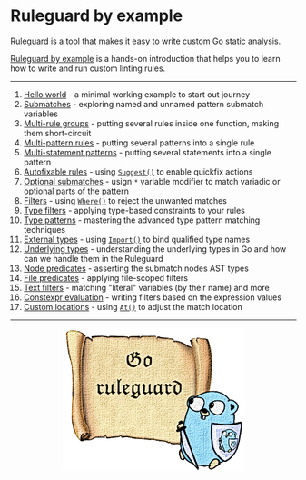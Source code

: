 # Ruleguard by example

[Ruleguard](https://github.com/quasilyte/go-ruleguard) is a tool that makes it easy to write custom [Go](golang.org/) static analysis.

[Ruleguard by example](https://go-ruleguard.github.io/by-example/) is a hands-on introduction that helps you to learn how to write and run custom linting rules.

<hr>

1. [Hello world](hello-world) - a minimal working example to start out journey
1. [Submatches](submatches) - exploring named and unnamed pattern submatch variables
1. [Multi-rule groups](multi-rule-groups) - putting several rules inside one function, making them short-circuit
1. [Multi-pattern rules](multi-pattern-rules) - putting several patterns into a single rule
1. [Multi-statement patterns](multi-statement-patterns) - putting several statements into a single pattern
1. [Autofixable rules](autofixable-rules) - using [`Suggest()`](https://pkg.go.dev/github.com/quasilyte/go-ruleguard/dsl/fluent#Matcher.Suggest) to enable quickfix actions
1. [Optional submatches](optional-submatches) - usign `*` variable modifier to match variadic or optional parts of the pattern
1. [Filters](filters) - using [`Where()`](https://pkg.go.dev/github.com/quasilyte/go-ruleguard/dsl/fluent#Matcher.Where) to reject the unwanted matches
1. [Type filters](type-filters) - applying type-based constraints to your rules
1. [Type patterns](type-patterns) - mastering the advanced type pattern matching techniques
1. [External types](external-types) - using [`Import()`](https://pkg.go.dev/github.com/quasilyte/go-ruleguard/dsl/fluent#Matcher.Import) to bind qualified type names
1. [Underlying types](underlying-types) - understanding the underlying types in Go and how can we handle them in the Ruleguard
1. [Node predicates](node-predicates) - asserting the submatch nodes AST types
1. [File predicates](file-predicates) - applying file-scoped filters
1. [Text filters](text-filters) - matching "literal" variables (by their name) and more
1. [Constexpr evaluation](constexpr-evaluation) - writing filters based on the expression values
1. [Custom locations](custom-locations) - using [`At()`](https://pkg.go.dev/github.com/quasilyte/go-ruleguard/dsl/fluent#Matcher.At) to adjust the match location

<hr>

<p align="center">
  <img src="ruleguard_poster.png">
</p>
